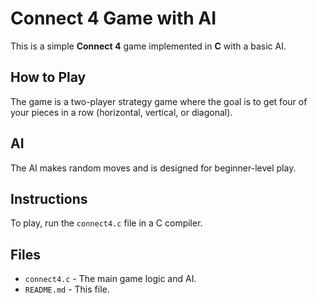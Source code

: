 # Connect 4 Game with AI

This is a simple **Connect 4** game implemented in **C** with a basic AI.

## How to Play
The game is a two-player strategy game where the goal is to get four of your pieces in a row (horizontal, vertical, or diagonal).

## AI
The AI makes random moves and is designed for beginner-level play.

## Instructions
To play, run the `connect4.c` file in a C compiler.

## Files
- `connect4.c` - The main game logic and AI.
- `README.md` - This file.
